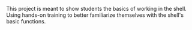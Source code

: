 This project is meant to show students the basics of working in the shell. Using hands-on training to better familiarize themselves with the shell's basic functions.  
